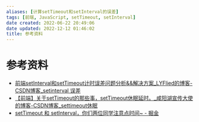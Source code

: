 ```yaml
---
aliases: [计算setTimeout和setInterval的误差]
tags: [前端, JavaScript, setTimeout, setInterval]
date created: 2022-06-22 20:49:06
date updated: 2022-12-12 01:46:02
title: 参考资料
---
```


# 参考资料

- [前端setInterval和setTimeout计时误差问题分析&&解决方案_LYFlied的博客-CSDN博客_setinterval 误差](https://blog.csdn.net/qq_39903567/article/details/115392972)
- [【前端】关于setTimeout的那些事，setTimeout休眠延时。_咸阳湖宣传大使的博客-CSDN博客_settimeout休眠](https://blog.csdn.net/weixin_44201257/article/details/123196921)
- [setTimeout 和 setInterval，你们两位同学注意点时间~ - 掘金](https://juejin.cn/post/7123440584156512293)
